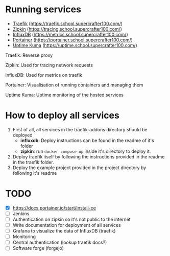 # Running services

- [Traefik](https://traefik.school.supercrafter100.com/) (https://traefik.school.supercrafter100.com/)
- [Zipkin](https://tracing.school.supercrafter100.com/) (https://tracing.school.supercrafter100.com/)
- [InfluxDB](https://metrics.school.supercrafter100.com/) (https://metrics.school.supercrafter100.com/)
- [Portainer](https://portainer.school.supercrafter100.com/) (https://portainer.school.supercrafter100.com/)
- [Uptime Kuma](https://uptime.school.supercrafter100.com/) (https://uptime.school.supercrafter100.com/)

Traefik: Reverse proxy

Zipkin: Used for tracing network requests

InfluxDB: Used for metrics on traefik

Portainer: Visualisation of running containers and managing them

Uptime Kuma: Uptime monitoring of the hosted services

# How to deploy all services

1. First of all, all services in the traefik-addons directory should be deployed
    - **influxdb**: Deploy instructions can be found in the readme of it's folder
    - **zipkin**: run `docker compose up` inside it's directory to deploy it.
2. Deploy traefik itself by following the instructions provided in the readme in the traefik folder.
3. Deploy the example project provided in the project directory by following it's readme

# TODO

- [x] https://docs.portainer.io/start/install-ce
- [ ] Jenkins
- [ ] Authentication on zipkin so it's not public to the internet
- [ ] Write documentation for deployment of all services
- [ ] Grafana to visualize the data of InfluxDB (traefik)
- [ ] Monitoring
- [ ] Central authentication (lookup traefik docs?)
- [ ] Software forge (forgejo)
